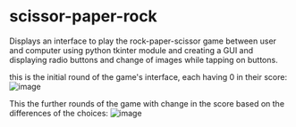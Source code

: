 # scissor-paper-rock

Displays an interface to play the rock-paper-scissor game between user and computer using python tkinter module and creating a GUI and displaying radio buttons and change of images while tapping on buttons.

this is the initial round of the game's interface, each having 0 in their score:
![image](https://user-images.githubusercontent.com/103934416/230452639-78dc9dc0-e619-430e-899a-ed5e412a633d.png)

This the further rounds of the game with change in the score based on the differences of the choices:
![image](https://user-images.githubusercontent.com/103934416/230453345-6e57825d-bdd2-4014-9b86-f27ef4cde23a.png)
